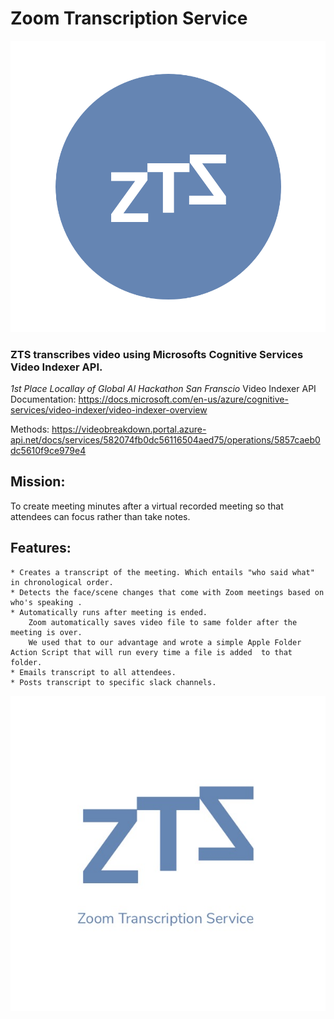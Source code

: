 # Zoom Transcription Service

![Image of ZTS logo](https://github.com/Rshahatit/ZTS/blob/master/logos/logo.png)

### ZTS transcribes video using Microsofts Cognitive Services Video Indexer API.
*1st Place Locallay of Global AI Hackathon San Franscio*
  Video Indexer API Documentation: https://docs.microsoft.com/en-us/azure/cognitive-services/video-indexer/video-indexer-overview

  Methods:
  https://videobreakdown.portal.azure-api.net/docs/services/582074fb0dc56116504aed75/operations/5857caeb0dc5610f9ce979e4

## Mission:
  To create meeting minutes after a virtual recorded meeting so that attendees can focus rather than take notes.

## Features:
    * Creates a transcript of the meeting. Which entails "who said what" in chronological order.
    * Detects the face/scene changes that come with Zoom meetings based on who's speaking .
    * Automatically runs after meeting is ended.
        Zoom automatically saves video file to same folder after the meeting is over.
        We used that to our advantage and wrote a simple Apple Folder Action Script that will run every time a file is added  to that folder.
    * Emails transcript to all attendees.
    * Posts transcript to specific slack channels.

![Image of ZTS logo](https://github.com/Rshahatit/ZTS/blob/master/logos/WhatsApp%20Image%202017-06-25%20at%202.55.56%20AM.jpeg)
